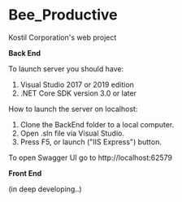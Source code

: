 # Bee_Productive
Kostil Corporation's web project

**Back End**

To launch server you should have:

 1. Visual Studio 2017 or 2019 edition
 2. .NET Core SDK version 3.0 or later

How to launch the server on localhost:

 1. Clone the BackEnd folder to a local computer.
 2. Open .sln file via Visual Studio.
 3. Press F5, or launch ("IIS Express") button.

To open Swagger UI go to http://localhost:62579

**Front End**

(in deep developing..)
